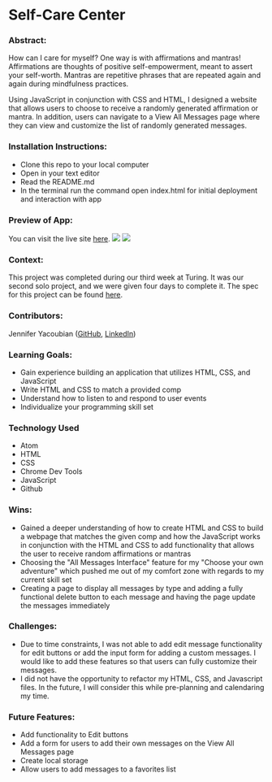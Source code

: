 # Self-Care Center

### Abstract:
How can I care for myself? One way is with affirmations and mantras!
Affirmations are thoughts of positive self-empowerment, meant to assert your self-worth.
Mantras are repetitive phrases that are repeated again and again during mindfulness practices.

Using JavaScript in conjunction with CSS and HTML, I designed a website that allows users to choose to receive a randomly generated affirmation or mantra. In addition, users can navigate to a View All Messages page where they can view and customize the list of randomly generated messages.

### Installation Instructions:
- Clone this repo to your local computer
- Open in your text editor
- Read the README.md
- In the terminal run the command open index.html for initial deployment and interaction with app

### Preview of App:
You can visit the live site [here](https://jmyacobn.github.io/self-care-center/).
![](https://drive.google.com/file/d/1Hnd7xxf-0FROn29ZIK-RPp6Y3IA8u6tm/view?usp=sharing)
![](https://drive.google.com/file/d/1RJGfEzbdQgaRqs1dynbuDBtZw4nPye8O/view?usp=sharing)

### Context:
This project was completed during our third week at Turing. It was our second solo project, and we were given four days to complete it. The spec for this project can be found [here](https://frontend.turing.io/projects/module-1/self-care-center.html).

### Contributors:
Jennifer Yacoubian ([GitHub](https://github.com/jmyacobn), [LinkedIn](https://www.linkedin.com/in/jennifer-yacoubian/))

### Learning Goals:
- Gain experience building an application that utilizes HTML, CSS, and JavaScript
- Write HTML and CSS to match a provided comp
- Understand how to listen to and respond to user events
- Individualize your programming skill set

### Technology Used
- Atom
- HTML
- CSS
- Chrome Dev Tools
- JavaScript
- Github

### Wins:
- Gained a deeper understanding of how to create HTML and CSS to build a webpage that matches the given comp and how the JavaScript works in conjunction with the HTML and CSS to add functionality that allows the user to receive random affirmations or mantras
- Choosing the "All Messages Interface" feature for my "Choose your own adventure" which pushed me out of my comfort zone with regards to my current skill set
- Creating a page to display all messages by type and adding a fully functional delete button to each message and having the page update the messages immediately

### Challenges:
- Due to time constraints, I was not able to add edit message functionality for edit buttons or add the input form for adding a custom messages. I would like to add these features so that users can fully customize their messages.
- I did not have the opportunity to refactor my HTML, CSS, and Javascript files. In the future, I will consider this while pre-planning and calendaring my time.

### Future Features:
- Add functionality to Edit buttons
- Add a form for users to add their own messages on the View All Messages page
- Create local storage
- Allow users to add messages to a favorites list

